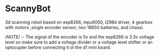 # ScannyBot
3d scanning robot based on esp8266, mpu6050, l298d driver, 4 gearbox with motors ,single encoder sensor, two 18650 batteries, and chassi.


/*NOTE*/ :- The signal of the encoder is 5v and the esp8266 is 3.3v voltage level
so make sure to add a voltage divider or a voltage level shifter or an optocupler
before connecting it ot the d1 mini board.

